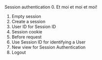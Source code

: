 Session authentication
0. Et moi et moi et moi!
1. Empty session
2. Create a session
3. User ID for Session ID
4. Session cookie
5. Before request
6. Use Session ID for identifying a User
7. New view for Session Authentication
8. Logout

